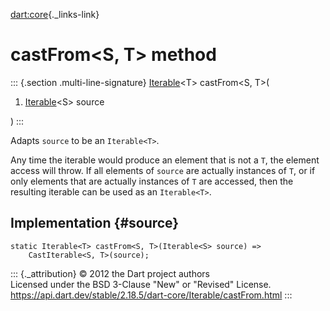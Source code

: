 [dart:core](../../dart-core/dart-core-library){._links-link}

castFrom\<S, T\> method
=======================

::: {.section .multi-line-signature}
[Iterable](../iterable-class)\<T\> castFrom\<S, T\>(

1.  [Iterable](../iterable-class)\<S\> source

)
:::

Adapts `source` to be an `Iterable<T>`.

Any time the iterable would produce an element that is not a `T`, the
element access will throw. If all elements of `source` are actually
instances of `T`, or if only elements that are actually instances of `T`
are accessed, then the resulting iterable can be used as an
`Iterable<T>`.

Implementation {#source}
--------------

``` {.language-dart data-language="dart"}
static Iterable<T> castFrom<S, T>(Iterable<S> source) =>
    CastIterable<S, T>(source);
```

::: {._attribution}
© 2012 the Dart project authors\
Licensed under the BSD 3-Clause \"New\" or \"Revised\" License.\
<https://api.dart.dev/stable/2.18.5/dart-core/Iterable/castFrom.html>
:::
